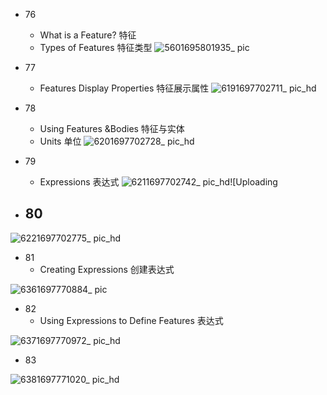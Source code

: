 - 76
  - What is a Feature? 特征
  - Types of Features 特征类型
![5601695801935_ pic](https://github.com/ChenxingWang93/Using-NX-Open-to-Improve-Workflows/assets/31954987/ef653310-2a34-4346-a070-b36bb550b1f0)

- 77
  - Features Display Properties 特征展示属性
![6191697702711_ pic_hd](https://github.com/ChenxingWang93/Using-NX-Open-to-Improve-Workflows/assets/31954987/72bc9c92-ab10-4194-a737-15799f8299b4)

- 78
  - Using Features &Bodies 特征与实体
  - Units 单位
![6201697702728_ pic_hd](https://github.com/ChenxingWang93/Using-NX-Open-to-Improve-Workflows/assets/31954987/337844f6-aa51-4a85-8f37-fae5ed089737)

- 79
  - Expressions 表达式
![6211697702742_ pic_hd](https://github.com/ChenxingWang93/Using-NX-Open-to-Improve-Workflows/assets/31954987/c72b47fe-da4e-48ac-97eb-5a3a2c76da13)![Uploading

- 80
  - 

![6221697702775_ pic_hd](https://github.com/ChenxingWang93/Using-NX-Open-to-Improve-Workflows/assets/31954987/e6f5e742-7f54-4f10-ab58-b4dedbc3c6fa)

- 81
  - Creating Expressions 创建表达式

![6361697770884_ pic](https://github.com/ChenxingWang93/Using-NX-Open-to-Improve-Workflows/assets/31954987/116f9672-986c-4c99-8aee-6a0cad7cdd3d)


- 82
  - Using Expressions to Define Features 表达式

![6371697770972_ pic_hd](https://github.com/ChenxingWang93/Using-NX-Open-to-Improve-Workflows/assets/31954987/cc8a56fa-a386-4f54-b956-5e9825d572d4)

- 83

![6381697771020_ pic_hd](https://github.com/ChenxingWang93/Using-NX-Open-to-Improve-Workflows/assets/31954987/f05fe3e3-ef7b-42f9-ad5a-a0e362c03f80)
